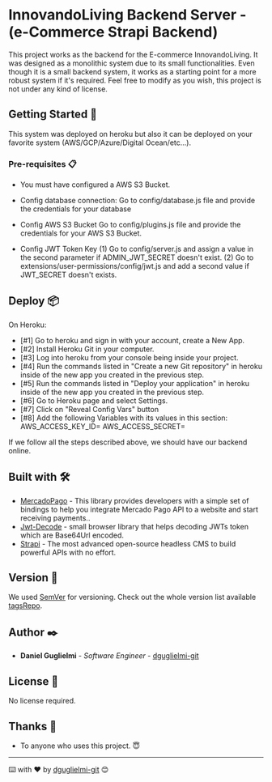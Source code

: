 
# InnovandoLiving Backend Server - (e-Commerce Strapi Backend)

This project works as the backend for the E-commerce InnovandoLiving. It was designed as a monolithic system due to its small functionalities. Even though it is a small backend system, it works as a starting point for a more robust system if it's required. Feel free to modify as you wish, this project is not under any kind of license.


## Getting Started 🚀

This system was deployed on heroku but also it can be deployed on your favorite system (AWS/GCP/Azure/Digital Ocean/etc...).


### Pre-requisites 📋
- You must have configured a AWS S3 Bucket.

- Config database connection:
Go to config/database.js file and provide the credentials for your database

- Config AWS S3 Bucket
Go to config/plugins.js file and provide the credentials for your AWS S3 Bucket.

- Config JWT Token Key
(1) Go to config/server.js and assign a value in the second parameter if ADMIN_JWT_SECRET doesn't exist.
(2) Go to extensions/user-permissions/config/jwt.js and add a second value if JWT_SECRET doesn't exists.



## Deploy 📦

On Heroku:
* [#1] Go to heroku and sign in with your account, create a New App. 
* [#2] Install Heroku Git in your computer.
* [#3] Log into heroku from your console being inside your project. 
* [#4] Run the commands listed in "Create a new Git repository" in heroku inside of the new app you created in the previous step.
* [#5] Run the commands listed in "Deploy your application" in heroku inside of the new app you created in the previous step.
* [#6] Go to Heroku page and select Settings.
* [#7] Click on "Reveal Config Vars" button
* [#8] Add the following Variables with its values in this section: 
AWS_ACCESS_KEY_ID=<Key value obtained from AWS S3 >
AWS_ACCESS_SECRET=<Key from AWS S3 when we configured our Bucket>

If we follow all the steps described above, we should have our backend online.


## Built with 🛠️

* [MercadoPago](https://www.npmjs.com/package/mercadopago) - This library provides developers with a simple set of bindings to help you integrate Mercado Pago API to a website and start receiving payments..
* [Jwt-Decode](https://www.npmjs.com/package/jwt-decode) - small browser library that helps decoding JWTs token which are Base64Url encoded.
* [Strapi](https://www.npmjs.com/package/strapi) - The most advanced open-source headless CMS to build powerful APIs with no effort.


## Version 📌

We used [SemVer](http://semver.org/) for versioning. Check out the whole version list available [tagsRepo](https://github.com/dguglielmi-git/innovandoliving-backend/tags).


## Author ✒️

* **Daniel Guglielmi** - *Software Engineer* - [dguglielmi-git](https://github.com/dguglielmi-git)


## License 📄

No license required.


## Thanks 🎁

* To anyone who uses this project. 😇 

---
⌨️ with ❤️ by [dguglielmi-git](https://github.com/dguglielmi-git) 😊